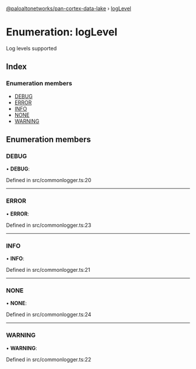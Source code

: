 [@paloaltonetworks/pan-cortex-data-lake](../README.md) › [logLevel](loglevel.md)

# Enumeration: logLevel

Log levels supported

## Index

### Enumeration members

* [DEBUG](loglevel.md#debug)
* [ERROR](loglevel.md#error)
* [INFO](loglevel.md#info)
* [NONE](loglevel.md#none)
* [WARNING](loglevel.md#warning)

## Enumeration members

###  DEBUG

• **DEBUG**:

Defined in src/commonlogger.ts:20

___

###  ERROR

• **ERROR**:

Defined in src/commonlogger.ts:23

___

###  INFO

• **INFO**:

Defined in src/commonlogger.ts:21

___

###  NONE

• **NONE**:

Defined in src/commonlogger.ts:24

___

###  WARNING

• **WARNING**:

Defined in src/commonlogger.ts:22
